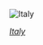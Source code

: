 
![Italy](https://www.gstatic.com/prettyearth/assets/full/1515.jpg)

*[Italy](https://www.google.com/maps/@37.199664,15.191689,15z/data=!3m1!1e3)*
